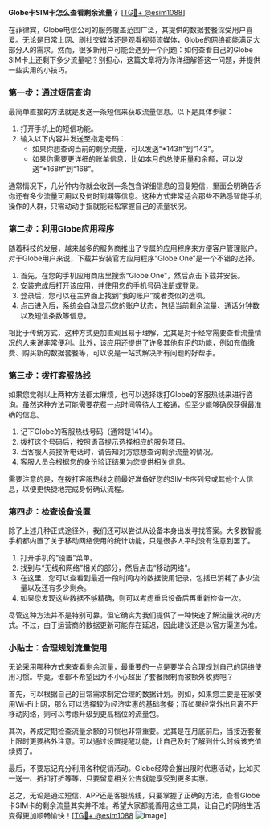 **Globe卡SIM卡怎么查看剩余流量？** [[TG💪+ @esim1088](https://t.me/s/esim1088)]

在菲律宾，Globe电信公司的服务覆盖范围广泛，其提供的数据套餐深受用户喜爱。无论是日常上网、刷社交媒体还是观看视频流媒体，Globe的网络都能满足大部分人的需求。然而，很多新用户可能会遇到一个问题：如何查看自己的Globe SIM卡上还剩下多少流量呢？别担心，这篇文章将为你详细解答这一问题，并提供一些实用的小技巧。

### **第一步：通过短信查询**

最简单直接的方法就是发送一条短信来获取流量信息。以下是具体步骤：

1. 打开手机上的短信功能。
2. 输入以下内容并发送至指定号码：
   - 如果你想查询当前的剩余流量，可以发送“*143#”到“143”。
   - 如果你需要更详细的账单信息，比如本月的总使用量和余额，可以发送“*168#”到“168”。

通常情况下，几分钟内你就会收到一条包含详细信息的回复短信，里面会明确告诉你还有多少流量可用以及何时到期等信息。这种方式非常适合那些不熟悉智能手机操作的人群，只需动动手指就能轻松掌握自己的流量状况。

### **第二步：利用Globe应用程序**

随着科技的发展，越来越多的服务商推出了专属的应用程序来方便客户管理账户。对于Globe用户来说，下载并安装官方应用程序“Globe One”是一个不错的选择。

1. 首先，在您的手机应用商店里搜索“Globe One”，然后点击下载并安装。
2. 安装完成后打开该应用，并使用您的手机号码注册或登录。
3. 登录后，您可以在主界面上找到“我的账户”或者类似的选项。
4. 点击进入后，系统会自动显示您的账户状态，包括当前剩余流量、通话分钟数以及短信条数等信息。

相比于传统方式，这种方式更加直观且易于理解，尤其是对于经常需要查看流量情况的人来说非常便利。此外，该应用还提供了许多其他有用的功能，例如充值缴费、购买新的数据套餐等，可以说是一站式解决所有问题的好帮手。

### **第三步：拨打客服热线**

如果您觉得以上两种方法都太麻烦，也可以选择拨打Globe的客服热线来进行咨询。虽然这种方法可能需要花费一点时间等待人工接通，但至少能够确保获得最准确的信息。

1. 记下Globe的客服热线号码（通常是1414）。
2. 拨打这个号码后，按照语音提示选择相应的服务项目。
3. 当客服人员接听电话时，请告知对方您想查询剩余流量的情况。
4. 客服人员会根据您的身份验证结果为您提供相关信息。

需要注意的是，在拨打客服热线之前最好准备好您的SIM卡序列号或其他个人信息，以便更快捷地完成身份确认流程。

### **第四步：检查设备设置**

除了上述几种正式途径外，我们还可以尝试从设备本身出发寻找答案。大多数智能手机都内置了关于移动网络使用的统计功能，只是很多人平时没有注意到罢了。

1. 打开手机的“设置”菜单。
2. 找到与“无线和网络”相关的部分，然后点击“移动网络”。
3. 在这里，您可以查看到最近一段时间内的数据使用记录，包括已消耗了多少流量以及还有多少剩余。
4. 如果您发现这些数据不够精确，则可以考虑重启设备后再重新检查一次。

尽管这种方法并不是特别可靠，但它确实为我们提供了一种快速了解流量状况的方式。不过，由于运营商的数据更新可能存在延迟，因此建议还是以官方渠道为准。

### **小贴士：合理规划流量使用**

无论采用哪种方式来查看剩余流量，最重要的一点是要学会合理规划自己的网络使用习惯。毕竟，谁都不希望因为不小心超出了套餐限制而被额外收费吧？

首先，可以根据自己的日常需求制定合理的数据计划。例如，如果您主要是在家使用Wi-Fi上网，那么可以选择较为经济实惠的基础套餐；而如果经常外出且离不开移动网络，则可以考虑升级到更高档位的流量包。

其次，养成定期检查流量余额的习惯也非常重要。尤其是在月底前后，当接近套餐上限时更要格外注意。可以通过设置提醒功能，让自己及时了解到什么时候该充值续费了。

最后，不要忘记充分利用各种促销活动。Globe经常会推出限时优惠活动，比如买一送一、折扣打折等等，只要留意相关公告就能享受到更多实惠。

总之，无论是通过短信、APP还是客服热线，只要掌握了正确的方法，查看Globe卡SIM卡的剩余流量其实并不难。希望大家都能善用这些工具，让自己的网络生活变得更加顺畅愉快！[[TG💪+ @esim1088](https://t.me/s/esim1088) ![Image](https://i.postimg.cc/4NQfJmqS/Snipaste-2025-05-13-00-14-12.png)]